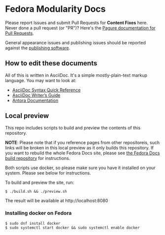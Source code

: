 # Fedora Modularity Docs

Please report Issues and submit Pull Requests for **Content Fixes** here.
Never done a pull request (or "PR")? Here's the [Pagure documentation for
Pull Requests](https://docs.pagure.org/pagure/usage/pull_requests.html).


General appearance issues and publishing issues should be reported against
the [publishing software](https://pagure.io/fedora-docs/docs-fp-o).

## How to edit these documents

All of this is written in AsciiDoc. It's a simple mostly-plain-text
markup language. You may want to look at:


* [AsciiDoc Syntax Quick Reference](http://asciidoctor.org/docs/asciidoc-syntax-quick-reference/)
* [AsciiDoc Writer’s  Guide](http://asciidoctor.org/docs/asciidoc-writers-guide/)
* [Antora Documentation](https://docs.antora.org/antora/1.0/page/)


## Local preview

This repo includes scripts to build and preview the contents of this repository.

**NOTE**: Please note that if you reference pages from other repositoreis, such links will be broken in this local preview as it only builds this repository. If you want to rebuild the whole Fedora Docs site, please see [the Fedora Docs build repository](https://pagure.io/fedora-docs/docs-fp-o/) for instructions.

Both scripts use docker, so please make sure you have it installed on your system. Please see below for instructions.

To build and preview the site, run:

```
$ ./build.sh && ./preview.sh
```

The result will be available at http://localhost:8080

### Installing docker on Fedora

```
$ sudo dnf install docker
$ sudo systemctl start docker && sudo systemctl enable docker
```
